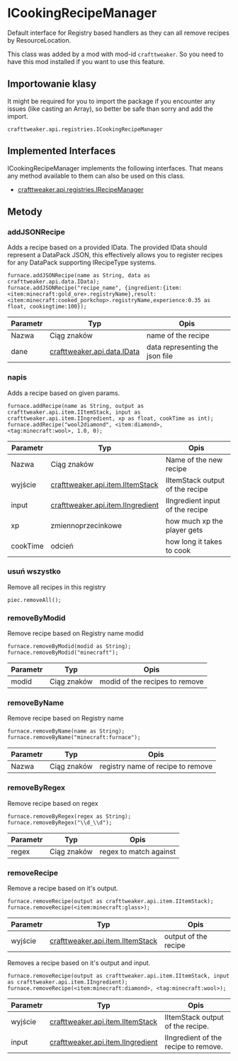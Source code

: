 # ICookingRecipeManager

Default interface for Registry based handlers as they can all remove recipes by ResourceLocation.

This class was added by a mod with mod-id `crafttweaker`. So you need to have this mod installed if you want to use this feature.

## Importowanie klasy
It might be required for you to import the package if you encounter any issues (like casting an Array), so better be safe than sorry and add the import.
```zenscript
crafttweaker.api.registries.ICookingRecipeManager
```

## Implemented Interfaces
ICookingRecipeManager implements the following interfaces. That means any method available to them can also be used on this class.
- [crafttweaker.api.registries.IRecipeManager](/vanilla/api/managers/IRecipeManager)

## Metody
### addJSONRecipe

Adds a recipe based on a provided IData. The provided IData should represent a DataPack JSON, this effectively allows you to register recipes for any DataPack supporting IRecipeType systems.

```zenscript
furnace.addJSONRecipe(name as String, data as crafttweaker.api.data.IData);
furnace.addJSONRecipe("recipe_name", {ingredient:{item:<item:minecraft:gold_ore>.registryName},result:<item:minecraft:cooked_porkchop>.registryName,experience:0.35 as float, cookingtime:100});
```

| Parametr | Typ                                                    | Opis                            |
| -------- | ------------------------------------------------------ | ------------------------------- |
| Nazwa    | Ciąg znaków                                            | name of the recipe              |
| dane     | [crafttweaker.api.data.IData](/vanilla/api/data/IData) | data representing the json file |


### napis

Adds a recipe based on given params.

```zenscript
furnace.addRecipe(name as String, output as crafttweaker.api.item.IItemStack, input as crafttweaker.api.item.IIngredient, xp as float, cookTime as int);
furnace.addRecipe("wool2diamond", <item:diamond>, <tag:minecraft:wool>, 1.0, 0);
```

| Parametr | Typ                                                                 | Opis                            |
| -------- | ------------------------------------------------------------------- | ------------------------------- |
| Nazwa    | Ciąg znaków                                                         | Name of the new recipe          |
| wyjście  | [crafttweaker.api.item.IItemStack](/vanilla/api/items/IItemStack)   | IItemStack output of the recipe |
| input    | [crafttweaker.api.item.IIngredient](/vanilla/api/items/IIngredient) | IIngredient input of the recipe |
| xp       | zmiennoprzecinkowe                                                  | how much xp the player gets     |
| cookTime | odcień                                                              | how long it takes to cook       |


### usuń wszystko

Remove all recipes in this registry

```zenscript
piec.removeAll();
```

### removeByModid

Remove recipe based on Registry name modid

```zenscript
furnace.removeByModid(modid as String);
furnace.removeByModid("minecraft");
```

| Parametr | Typ         | Opis                           |
| -------- | ----------- | ------------------------------ |
| modid    | Ciąg znaków | modid of the recipes to remove |


### removeByName

Remove recipe based on Registry name

```zenscript
furnace.removeByName(name as String);
furnace.removeByName("minecraft:furnace");
```

| Parametr | Typ         | Opis                              |
| -------- | ----------- | --------------------------------- |
| Nazwa    | Ciąg znaków | registry name of recipe to remove |


### removeByRegex

Remove recipe based on regex

```zenscript
furnace.removeByRegex(regex as String);
furnace.removeByRegex("\\d_\\d");
```

| Parametr | Typ         | Opis                   |
| -------- | ----------- | ---------------------- |
| regex    | Ciąg znaków | regex to match against |


### removeRecipe

Remove a recipe based on it's output.

```zenscript
furnace.removeRecipe(output as crafttweaker.api.item.IItemStack);
furnace.removeRecipe(<item:minecraft:glass>);
```

| Parametr | Typ                                                               | Opis                 |
| -------- | ----------------------------------------------------------------- | -------------------- |
| wyjście  | [crafttweaker.api.item.IItemStack](/vanilla/api/items/IItemStack) | output of the recipe |



Removes a recipe based on it's output and input.

```zenscript
furnace.removeRecipe(output as crafttweaker.api.item.IItemStack, input as crafttweaker.api.item.IIngredient);
furnace.removeRecipe(<item:minecraft:diamond>, <tag:minecraft:wool>);
```

| Parametr | Typ                                                                 | Opis                                 |
| -------- | ------------------------------------------------------------------- | ------------------------------------ |
| wyjście  | [crafttweaker.api.item.IItemStack](/vanilla/api/items/IItemStack)   | IItemStack output of the recipe.     |
| input    | [crafttweaker.api.item.IIngredient](/vanilla/api/items/IIngredient) | IIngredient of the recipe to remove. |



